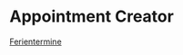 # Appointment Creator

[Ferientermine](https://kultusministerium.hessen.de/schulsystem/ferien/ferientermine)

